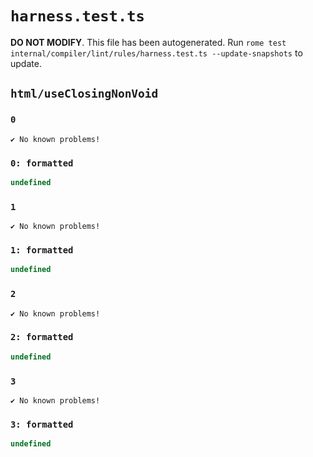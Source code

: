 # `harness.test.ts`

**DO NOT MODIFY**. This file has been autogenerated. Run `rome test internal/compiler/lint/rules/harness.test.ts --update-snapshots` to update.

## `html/useClosingNonVoid`

### `0`

```
✔ No known problems!

```

### `0: formatted`

```javascript
undefined
```

### `1`

```
✔ No known problems!

```

### `1: formatted`

```javascript
undefined
```

### `2`

```
✔ No known problems!

```

### `2: formatted`

```javascript
undefined
```

### `3`

```
✔ No known problems!

```

### `3: formatted`

```javascript
undefined
```
